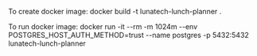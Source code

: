 To create docker image:
docker build -t lunatech-lunch-planner .

To run docker image:
docker run -it --rm -m 1024m --env POSTGRES_HOST_AUTH_METHOD=trust --name postgres -p 5432:5432 lunatech-lunch-planner
